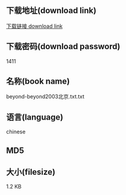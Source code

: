 ## 下载地址(download link)
[下载链接 download link](https://tutu365.netlify.app/?s=beyond-beyond2003%E5%8C%97%E4%BA%AC.txt)

## 下载密码(download password)
1411

## 名称(book name)
beyond-beyond2003北京.txt.txt

## 语言(language)
chinese

## MD5


## 大小(filesize)
1.2 KB
